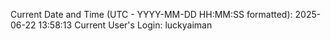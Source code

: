 Current Date and Time (UTC - YYYY-MM-DD HH:MM:SS formatted): 2025-06-22 13:58:13
Current User's Login: luckyaiman
